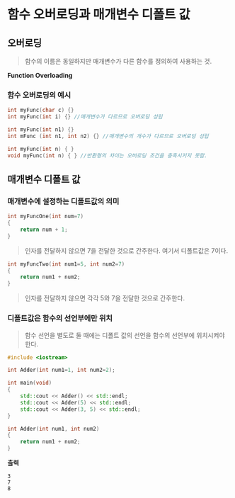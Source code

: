 # 함수 오버로딩과 매개변수 디폴트 값

## 오버로딩
> 함수의 이름은 동일하지만 매개변수가 다른 함수를 정의하여 사용하는 것.

**Function Overloading**

### 함수 오버로딩의 예시

```C++
int myFunc(char c) {} 
int myFunc(int i) {} //매개변수가 다르므로 오버로딩 성립
```

```C++
int myFunc(int n1) {}
int mFunc (int n1, int n2) {} //매개변수의 개수가 다르므로 오버로딩 성립
```

```C++
int myFunc(int n) { }
void myFunc(int n) { } //반환형의 차이는 오버로딩 조건을 충족시키지 못함.
```

## 매개변수 디폴트 값

### 매개변수에 설정하는 디폴트값의 의미

```C++
int myFuncOne(int num=7)
{
    return num + 1;
}
```

> 인자를 전달하지 않으면 7을 전달한 것으로 간주한다. 여기서 디폴트값은 7이다.

```C++
int myFuncTwo(int num1=5, int num2=7)
{
    return num1 + num2;
}
```

> 인자를 전달하지 않으면 각각 5와 7을 전달한 것으로 간주한다.

### 디폴트값은 함수의 선언부에만 위치
> 함수 선언을 별도로 둘 때에는 디폴트 값의 선언을 함수의 선언부에 위치시켜야 한다. 

```c++
#include <iostream>

int Adder(int num1=1, int num2=2);

int main(void)
{
    std::cout << Adder() << std::endl;
    std::cout << Adder(5) << std::endl;
    std::cout << Adder(3, 5) << std::endl;
}

int Adder(int num1, int num2)
{
    return num1 + num2;
}
```

**출력**
```
3
7
8
```

